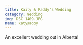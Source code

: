 ```yaml
---
title: Kaity & Paddy's Wedding
category: Wedding
img: DSC_1409.JPG
name: katypaddy
---
```


An excellent wedding out in Alberta!
